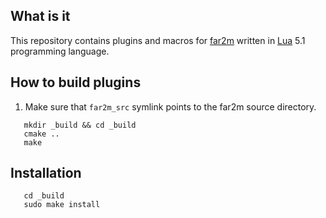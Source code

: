 ## What is it

This repository contains plugins and macros for [far2m](https://github.com/shmuz/far2m)
written in [Lua](https://www.lua.org/) 5.1 programming language.

## How to build plugins

1. Make sure that `far2m_src` symlink points to the far2m source directory.

```
   mkdir _build && cd _build
   cmake ..
   make
```

## Installation
```
   cd _build
   sudo make install
```

